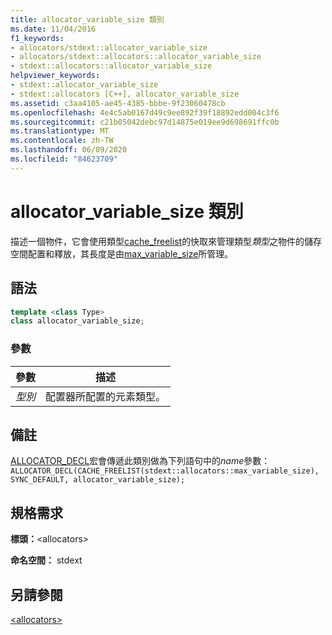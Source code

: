 ```yaml
---
title: allocator_variable_size 類別
ms.date: 11/04/2016
f1_keywords:
- allocators/stdext::allocator_variable_size
- allocators/stdext::allocators::allocator_variable_size
- stdext::allocators::allocator_variable_size
helpviewer_keywords:
- stdext::allocator_variable_size
- stdext::allocators [C++], allocator_variable_size
ms.assetid: c3aa4105-ae45-4385-bbbe-9f23060478cb
ms.openlocfilehash: 4e4c5ab0167d49c9ee892f39f18892edd004c3f6
ms.sourcegitcommit: c21b05042debc97d14875e019ee9d698691ffc0b
ms.translationtype: MT
ms.contentlocale: zh-TW
ms.lasthandoff: 06/09/2020
ms.locfileid: "84623709"
---
```

# <a name="allocator_variable_size-class"></a>allocator_variable_size 類別

描述一個物件，它會使用類型[cache_freelist](cache-freelist-class.md)的快取來管理類型*類型*之物件的儲存空間配置和釋放，其長度是由[max_variable_size](max-variable-size-class.md)所管理。

## <a name="syntax"></a>語法

```cpp
template <class Type>
class allocator_variable_size;
```

### <a name="parameters"></a>參數

|參數|描述|
|---------------|-----------------|
|*型別*|配置器所配置的元素類型。|

## <a name="remarks"></a>備註

[ALLOCATOR_DECL](allocators-functions.md#allocator_decl)宏會傳遞此類別做為下列語句中的*name*參數：`ALLOCATOR_DECL(CACHE_FREELIST(stdext::allocators::max_variable_size), SYNC_DEFAULT, allocator_variable_size);`

## <a name="requirements"></a>規格需求

**標頭：**\<allocators>

**命名空間：** stdext

## <a name="see-also"></a>另請參閱

[\<allocators>](allocators-header.md)
